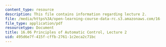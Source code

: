 ```yaml
---
content_type: resource
description: This file contains information regarding lecture 2.
file: /media/https%3A/open-learning-course-data-rc.s3.amazonaws.com/16-06-principles-of-automatic-control-fall-2012/495d6e7f415fcffb27611c2eca2c71bc_MIT16_06F12_Lecture_2.pdf
file_type: application/pdf
resourcetype: Document
title: 16.06 Principles of Automatic Control, Lecture 2
uid: 495d6e7f-415f-cffb-2761-1c2eca2c71bc
---
```


